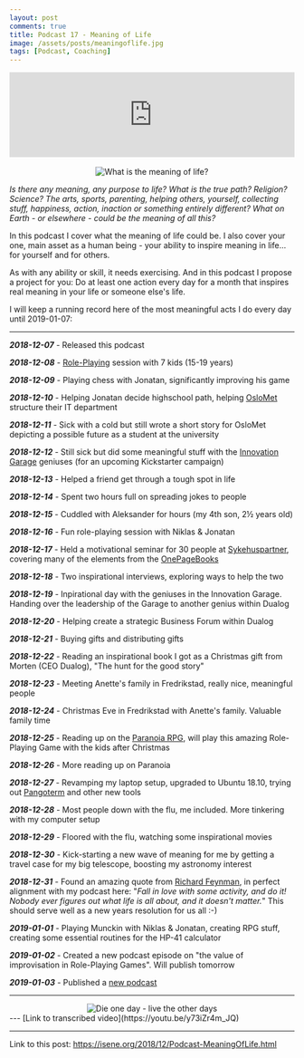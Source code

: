 ```yaml
---
layout: post
comments: true
title: Podcast 17 - Meaning of Life
image: /assets/posts/meaningoflife.jpg
tags: [Podcast, Coaching]
---
```


<center><iframe src="https://anchor.fm/isene/embed/episodes/Episode-17-0514---What-is-the-meaning-of-life--What-is-your-greatest-asset-e2nf9f" width="100%" frameborder="0" scrolling="no"></iframe></center><br />

<center><img src="https://isene.org/assets/posts/meaning.png" alt="What is the meaning of life?" /></center>

<i>Is there any meaning, any purpose to life? What is the true path? Religion? Science? The arts, sports, parenting, helping others, yourself, collecting stuff, happiness, action, inaction or something entirely different? What on Earth - or elsewhere - could be the meaning of all this?</i>

In this podcast I cover what the meaning of life could be. I also cover your one, main asset as a human being - your ability to inspire meaning in life... for yourself and for others.

As with any ability or skill, it needs exercising. And in this podcast I propose a project for you: Do at least one action every day for a month that inspires real meaning in your life or someone else's life.

I will keep a running record here of the most meaningful acts I do every day until 2019-01-07:

---
<i><b>2018-12-07</b></i> - Released this podcast

<i><b>2018-12-08</b></i> - [Role-Playing](https://isene.org/2018/09/Podcast-RPGs.html) session with 7 kids (15-19 years)

<i><b>2018-12-09</b></i> - Playing chess with Jonatan, significantly improving his game

<i><b>2018-12-10</b></i> - Helping Jonatan decide highschool path, helping [OsloMet](http://oslomet.no) structure their IT department

<i><b>2018-12-11</b></i> - Sick with a cold but still wrote a short story for OsloMet depicting a possible future as a student at the university

<i><b>2018-12-12</b></i> - Still sick but did some meaningful stuff with the [Innovation Garage](https://dualog.com/innovation-garage) geniuses (for an upcoming Kickstarter campaign)

<i><b>2018-12-13</b></i> - Helped a friend get through a tough spot in life

<i><b>2018-12-14</b></i> - Spent two hours full on spreading jokes to people

<i><b>2018-12-15</b></i> - Cuddled with Aleksander for hours (my 4th son, 2½ years old)

<i><b>2018-12-16</b></i> - Fun role-playing session with Niklas & Jonatan

<i><b>2018-12-17</b></i> - Held a motivational seminar for 30 people at [Sykehuspartner](https://sykehuspartner.no/), covering many of the elements from the [OnePageBooks](https://isene.org/onepagebooks/)

<i><b>2018-12-18</b></i> - Two inspirational interviews, exploring ways to help the two 

<i><b>2018-12-19</b></i> - Inpirational day with the geniuses in the Innovation Garage. Handing over the leadership of the Garage to another genius within Dualog

<i><b>2018-12-20</b></i> - Helping create a strategic Business Forum within Dualog

<i><b>2018-12-21</b></i> - Buying gifts and distributing gifts

<i><b>2018-12-22</b></i> - Reading an inspirational book I got as a Christmas gift from Morten (CEO Dualog), "The hunt for the good story"

<i><b>2018-12-23</b></i> - Meeting Anette's family in Fredrikstad, really nice, meaningful people

<i><b>2018-12-24</b></i> - Christmas Eve in Fredrikstad with Anette's family.  Valuable family time

<i><b>2018-12-25</b></i> - Reading up on the [Paranoia RPG](https://en.wikipedia.org/wiki/Paranoia_(role-playing_game)), will play this amazing Role-Playing Game with the kids after Christmas

<i><b>2018-12-26</b></i> - More reading up on Paranoia

<i><b>2018-12-27</b></i> - Revamping my laptop setup, upgraded to Ubuntu 18.10, trying out [Pangoterm](http://www.leonerd.org.uk/code/pangoterm/) and other new tools

<i><b>2018-12-28</b></i> - Most people down with the flu, me included. More tinkering with my computer setup

<i><b>2018-12-29</b></i> - Floored with the flu, watching some inspirational movies

<i><b>2018-12-30</b></i> - Kick-starting a new wave of meaning for me by getting a travel case for my big telescope, boosting my astronomy interest

<i><b>2018-12-31</b></i> - Found an amazing quote from [Richard Feynman](https://en.wikipedia.org/wiki/Richard_Feynman), in perfect alignment with my podcast here: "<i>Fall in love with some activity, and do it! Nobody ever figures out what life is all about, and it doesn't matter.</i>" This should serve well as a new years resolution for us all :-)

<i><b>2019-01-01</b></i> - Playing Munckin with Niklas & Jonatan, creating RPG stuff, creating some essential routines for the HP-41 calculator

<i><b>2019-01-02</b></i> - Created a new podcast episode on "the value of improvisation in Role-Playing Games". Will publish tomorrow

<i><b>2019-01-03</b></i> - Published a [new podcast](https://isene.org/2019/01/Podcast-Improv.html)

---

<center><img src="https://isene.org/assets/posts/dieoneday.jpg" alt="Die one day - live the other days" /></center>
---
[Link to transcribed video](https://youtu.be/y73iZr4m_JQ)

---
Link to this post: <https://isene.org/2018/12/Podcast-MeaningOfLife.html>
